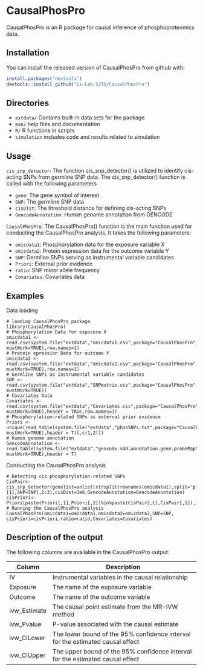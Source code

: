 
# CausalPhosPro

<!-- badges: start -->
<!-- badges: end -->

CausalPhosPro is an R package for causal inference of phosphoproteomics data.

## Installation

You can install the released version of CausalPhosPro from github with:

``` r
install.packages("devtools")
devtools::install_github("Li-Lab-SJTU/CausalPhosPro")
```

## Directories

-  `extdata/` Contains built-in data sets for the package
-  `man/`  help files and documentation
-  `R/`    R functions in scripts
-  `simulation` includes code and results related to simulation

## Usage
 `cis_snp_detector`:  The function cis_snp_detector() is utilized to identify cis-acting SNPs from germline SNP data. The cis_snp_detector() function is called with the following parameters
 -  `gene`: The gene symbol of interest
 -  `SNP`: The germline SNP data
 -  `cisDist`: The threshold distance for defining cis-acting SNPs
 -  `GencodeAnnotation`: Human genome annotation from GENCODE
   
 `CausalPhosPro`:  The CausalPhosPro() function is the main function used for conducting the CausalPhosPro analysis. It takes the following parameters:
-  `omicdata1`: Phosphorylation data for the exposure variable X
-  `omicdata2`: Protein expression data for the outcome variable Y
-  `SNP`: Germline SNPs serving as instrumental variable candidates
-  `Priori`: External prior evidence
-  `ratio`: SNP minor allele frequency
-  `Covariates`: Covariates data


## Examples
Data loading

```{r example}
# loading CausalPhosPro package
library(CausalPhosPro)
# Phosphorylation Data for exposure X
omicdata1 <- read.csv(system.file("extdata","omicdata1.csv",package="CausalPhosPro", mustWork=TRUE),row.names=1)
# Protein epression Data for outcome Y
omicdata2 <- read.csv(system.file("extdata","omicdata2.csv",package="CausalPhosPro", mustWork=TRUE),row.names=1)
# Germline SNPs as instrumental variable candidates
SNP <- read.csv(system.file("extdata","SNPmatrix.csv",package="CausalPhosPro", mustWork=TRUE))
# Covariates Data
Covariates <- read.csv(system.file("extdata","Covariates.csv",package="CausalPhosPro", mustWork=TRUE),header = TRUE,row.names=1)
# Phosphorylation-related SNPs as external prior evidence
Priori <- unique(read.table(system.file("extdata","phosSNPs.txt",package="CausalPhosPro", mustWork=TRUE),header = T)[,c(1,2)])
# human genome annotation
GencodeAnnotation <- read.table(system.file("extdata","gencode.v40.annotation.gene.probeMap",package="CausalPhosPro", mustWork=TRUE),header = T)
```
Conducting the CausalPhosPro analysis
```{r example}
# Detecting cis phosphorylation-related SNPs
CisPair<-cis_snp_detector(genelist=unlist(strsplit(rownames(omicdata1),split='p'))[1],SNP=SNP[,1:3],cisDist=1e6,GencodeAnnotation=GencodeAnnotation)
cisPriori<-Priori[paste(Priori[,1],Priori[,2])%in%paste(CisPair[,1],CisPair[,2]),]
# Running the CausalPhosPro analysis
CausalPhosPro(omicdata1=omicdata1,omicdata2=omicdata2,SNP=SNP, cisPriori=cisPriori,ratio=ratio,Covariates=Covariates)
```

## Description of the output

The following columns are available in the CausalPhosPro output:

| Column | Description |
| ------------- | ------------- |
| IV | Instrumental variables in the causal relationship |
| Exposure | The name of the exposure variable |
| Outcome | The name of the outcome variable |
| ivw_Estimate | The causal point estimate from the MR-IVW method |
| ivw_Pvalue | P-value associated with the causal estimate |
| ivw_CILower | The lower bound of the 95% confidence interval for the estimated causal effect |
| ivw_CIUpper | The upper bound of the 95% confidence interval for the estimated causal effect |

